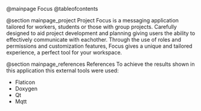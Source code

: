 @mainpage Focus
@tableofcontents

@section mainpage_project Project
Focus is a messaging application tailored for workers, students or those
with group projects. Carefully designed to aid project development and
planning giving users the ability to effectively communicate with
eachother.
Through the use of roles and permissions and customization
features, Focus gives a unique and tailored experience, a perfect tool
for your workspace.

@section mainpage_references References
To achieve the results shown in this application this external tools were used:
- Flaticon
- Doxygen
- Qt
- Mqtt
